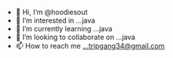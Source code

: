 - 👋 Hi, I’m @hoodiesout
- 👀 I’m interested in ...java
- 🌱 I’m currently learning ...java
- 💞️ I’m looking to collaborate on ...java
- 📫 How to reach me ...tripgang34@gmail.com

<!---
hoodiesout/hoodiesout is a ✨ special ✨ repository because its `README.md` (this file) appears on your GitHub profile.
You can click the Preview link to take a look at your changes.
--->

